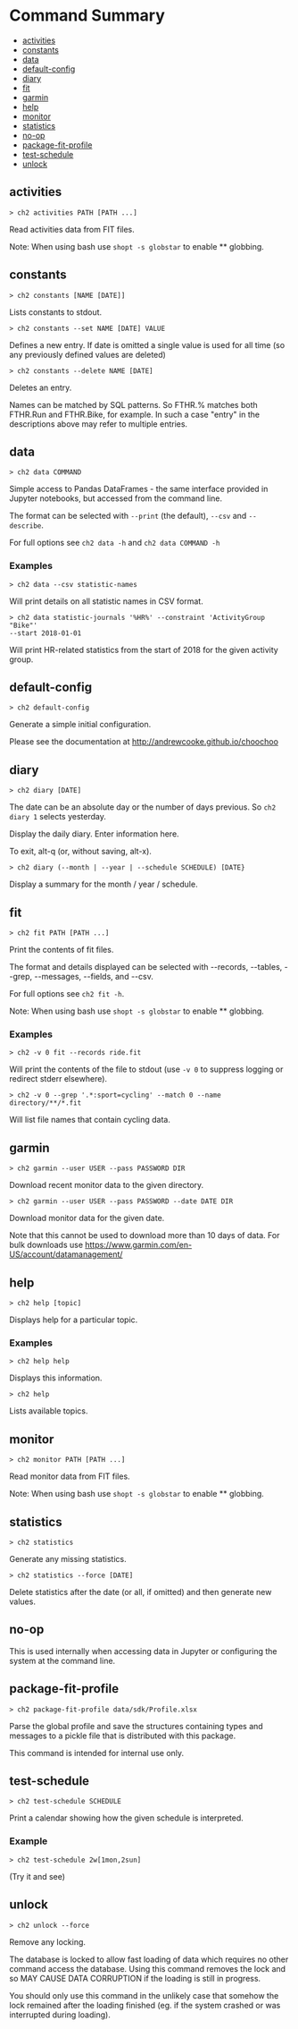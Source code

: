 
# Command Summary

* [activities](#activities)
* [constants](#constants)
* [data](#data)
* [default-config](#default-config)
* [diary](#diary)
* [fit](#fit)
* [garmin](#garmin)
* [help](#help)
* [monitor](#monitor)
* [statistics](#statistics)
* [no-op](#no-op)
* [package-fit-profile](#package-fit-profile)
* [test-schedule](#test-schedule)
* [unlock](#unlock)


## activities

    > ch2 activities PATH [PATH ...]

Read activities data from FIT files.

Note: When using bash use `shopt -s globstar` to enable ** globbing.    



## constants

    > ch2 constants [NAME [DATE]]

Lists constants to stdout.

    > ch2 constants --set NAME [DATE] VALUE

Defines a new entry.  If date is omitted a single value is used for all time
(so any previously defined values are deleted)

    > ch2 constants --delete NAME [DATE]

Deletes an entry.

Names can be matched by SQL patterns.  So FTHR.% matches both FTHR.Run and
FTHR.Bike, for example. In such a case "entry" in the descriptions above may
refer to multiple entries.    



## data

    > ch2 data COMMAND

Simple access to Pandas DataFrames - the same interface provided in Jupyter
notebooks, but accessed from the command line.

The format can be selected with `--print` (the default), `--csv` and
`--describe`.

For full options see `ch2 data -h` and `ch2 data COMMAND -h`

### Examples

    > ch2 data --csv statistic-names

Will print details on all statistic names in CSV format.

    > ch2 data statistic-journals '%HR%' --constraint 'ActivityGroup "Bike"'
    --start 2018-01-01

Will print HR-related statistics from the start of 2018 for the given activity
group.    



## default-config

    > ch2 default-config

Generate a simple initial configuration.

Please see the documentation at http://andrewcooke.github.io/choochoo    



## diary

    > ch2 diary [DATE]

The date can be an absolute day or the number of days previous.  So `ch2 diary
1` selects yesterday.

Display the daily diary.  Enter information here.

To exit, alt-q (or, without saving, alt-x).

    > ch2 diary (--month | --year | --schedule SCHEDULE) [DATE}

Display a summary for the month / year / schedule.    



## fit

    > ch2 fit PATH [PATH ...]

Print the contents of fit files.

The format and details displayed can be selected with --records, --tables,
--grep, --messages, --fields, and --csv.

For full options see `ch2 fit -h`.

Note: When using bash use `shopt -s globstar` to enable ** globbing.

### Examples

    > ch2 -v 0 fit --records ride.fit

Will print the contents of the file to stdout (use `-v 0` to suppress logging
or redirect stderr elsewhere).

    > ch2 -v 0 --grep '.*:sport=cycling' --match 0 --name directory/**/*.fit

Will list file names that contain cycling data.    



## garmin

    > ch2 garmin --user USER --pass PASSWORD DIR

Download recent monitor data to the given directory.

    > ch2 garmin --user USER --pass PASSWORD --date DATE DIR

Download monitor data for the given date.

Note that this cannot be used to download more than 10 days of data. For bulk
downloads use https://www.garmin.com/en-US/account/datamanagement/    



## help

    > ch2 help [topic]

Displays help for a particular topic.

### Examples

    > ch2 help help

Displays this information.

    > ch2 help

Lists available topics.    



## monitor

    > ch2 monitor PATH [PATH ...]

Read monitor data from FIT files.

Note: When using bash use `shopt -s globstar` to enable ** globbing.    



## statistics

    > ch2 statistics

Generate any missing statistics.

    > ch2 statistics --force [DATE]

Delete statistics after the date (or all, if omitted) and then generate new
values.    



## no-op

This is used internally when accessing data in Jupyter or configuring the
system at the command line.    



## package-fit-profile

    > ch2 package-fit-profile data/sdk/Profile.xlsx

Parse the global profile and save the structures containing types and messages
to a pickle file that is distributed with this package.

This command is intended for internal use only.    



## test-schedule

    > ch2 test-schedule SCHEDULE

Print a calendar showing how the given schedule is interpreted.

### Example

    > ch2 test-schedule 2w[1mon,2sun]

(Try it and see)    



## unlock

    > ch2 unlock --force

Remove any locking.

The database is locked to allow fast loading of data which requires no other
command access the database. Using this command removes the lock and so MAY
CAUSE DATA CORRUPTION if the loading is still in progress.

You should only use this command in the unlikely case that somehow the lock
remained after the loading finished (eg. if the system crashed or was
interrupted during loading).    

